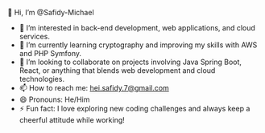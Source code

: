 👋 Hi, I’m @Safidy-Michael  
- 👀 I’m interested in back-end development, web applications, and cloud services.  
- 🌱 I’m currently learning cryptography and improving my skills with AWS and PHP Symfony.  
- 💞️ I’m looking to collaborate on projects involving Java Spring Boot, React, or anything that blends web development and cloud technologies.  
- 📫 How to reach me: hei.safidy.7@gmail.com  
- 😄 Pronouns: He/Him  
- ⚡ Fun fact: I love exploring new coding challenges and always keep a cheerful attitude while working!  
